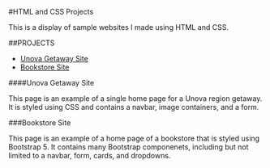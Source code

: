 #HTML and CSS Projects

This is a display of sample websites I made using HTML and CSS.

##PROJECTS

* [Unova Getaway Site](https://github.com/meteornium/HTML-and-CSS-Projects-TTA/tree/main/Basic_HTML_and_CSS/UNOVA%20GETAWAY)
* [Bookstore Site](https://github.com/meteornium/HTML-and-CSS-Projects-TTA/tree/main/Basic_HTML_and_CSS/BOOKSTORE)

####Unova Getaway Site

This page is an example of a single home page for a Unova region getaway. It is styled using CSS and contains a navbar, image containers, and a form.

###Bookstore Site

This page is an example of a home page of a bookstore that is styled using Bootstrap 5. It contains many Bootstrap componenets, including but not limited to a navbar, form, cards, and dropdowns.

